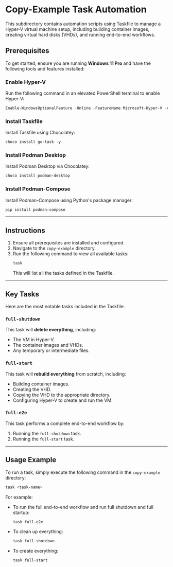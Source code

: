 
# Copy-Example Task Automation

This subdirectory contains automation scripts using Taskfile to manage a Hyper-V virtual machine setup, including building container images, creating virtual hard disks (VHDs), and running end-to-end workflows.

## Prerequisites

To get started, ensure you are running **Windows 11 Pro** and have the following tools and features installed:

### Enable Hyper-V
Run the following command in an elevated PowerShell terminal to enable Hyper-V:
```powershell
Enable-WindowsOptionalFeature -Online -FeatureName Microsoft-Hyper-V -All
```

### Install Taskfile
Install Taskfile using Chocolatey:
```powershell
choco install go-task -y
```

### Install Podman Desktop
Install Podman Desktop via Chocolatey:
```powershell
choco install podman-desktop
```

### Install Podman-Compose
Install Podman-Compose using Python's package manager:
```powershell
pip install podman-compose
```

---

## Instructions

1. Ensure all prerequisites are installed and configured.
2. Navigate to the `copy-example` directory.
3. Run the following command to view all available tasks:
   ```powershell
   task
   ```
   This will list all the tasks defined in the Taskfile.

---

## Key Tasks

Here are the most notable tasks included in the Taskfile:

### `full-shutdown`
This task will **delete everything**, including:
- The VM in Hyper-V.
- The container images and VHDs.
- Any temporary or intermediate files.

### `full-start`
This task will **rebuild everything** from scratch, including:
- Building container images.
- Creating the VHD.
- Copying the VHD to the appropriate directory.
- Configuring Hyper-V to create and run the VM.

### `full-e2e`
This task performs a complete end-to-end workflow by:
1. Running the `full-shutdown` task.
2. Running the `full-start` task.

---

## Usage Example
To run a task, simply execute the following command in the `copy-example` directory:
```powershell
task <task-name>
```

For example:
- To run the full end-to-end workflow and run full shutdown and full startup:
  ```powershell
  task full-e2e
  ```
- To clean up everything:
  ```powershell
  task full-shutdown
  ```
- To create everything:
  ```powershell
  task full-start
  ```
